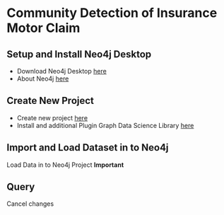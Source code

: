# Community Detection of Insurance Motor Claim
## Setup and Install Neo4j Desktop
 - Download Neo4j Desktop [here](https://neo4j.com/download/)
 - About Neo4j [here](https://neo4j.com/product/#neo4j-desktop)
## Create New Project
- Create new project [here](https://github.com/phuritanc/git-snaneo4j/blob/main/Create%20Project.pdf)
- Install and additional Plugin Graph Data Science Library  [here](https://neo4j.com/docs/graph-data-science/current/)
## Import and Load Dataset in to Neo4j
Load Data in to Neo4j Project
**Important**

## Query
Cancel changes
